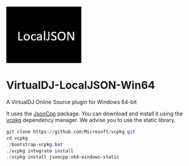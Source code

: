 ![logo](https://github.com/djcel/VirtualDJ-localJSON-Win64/blob/main/website.JPG?raw=true "")
# VirtualDJ-LocalJSON-Win64
A VirtualDJ Online Source plugin for Windows 64-bit

It uses the [JsonCpp](https://github.com/open-source-parsers/jsoncpp) package. You can download and install it using the [vcpkg](https://github.com/Microsoft/vcpkg/) dependency manager. We advise you to use the static library.

```powershell
git clone https://github.com/Microsoft/vcpkg.git
cd vcpkg
./bootstrap-vcpkg.bat
./vcpkg integrate install
./vcpkg install jsoncpp:x64-windows-static

